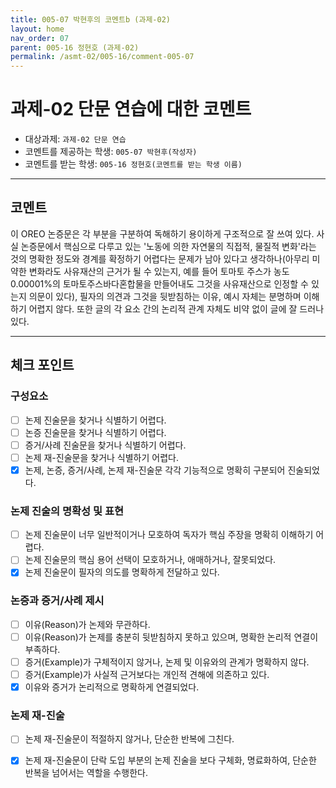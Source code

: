 ```yaml
---
title: 005-07 박현후의 코멘트b (과제-02) 
layout: home
nav_order: 07
parent: 005-16 정현호 (과제-02)
permalink: /asmt-02/005-16/comment-005-07
---
```


# 과제-02 단문 연습에 대한 코멘트

- 대상과제: `과제-02 단문 연습`
- 코멘트를 제공하는 학생: `005-07 박현후(작성자)` 
- 코멘트를 받는 학생: `005-16 정현호(코멘트를 받는 학생 이름)` 

---

## 코멘트

이 OREO 논증문은 각 부분을 구분하여 독해하기 용이하게 구조적으로 잘 쓰여 있다. 사실 논증문에서 핵심으로 다루고 있는 '노동에 의한 자연물의 직접적, 물질적 변화'라는 것의 명확한 정도와 경계를 확정하기 어렵다는 문제가 남아 있다고 생각하나(아무리 미약한 변화라도 사유재산의 근거가 될 수 있는지, 예를 들어 토마토 주스가 농도 0.00001%의 토마토주스바다혼합물을 만들어내도 그것을 사유재산으로 인정할 수 있는지 의문이 있다), 필자의 의견과 그것을 뒷받침하는 이유, 예시 자체는 분명하며 이해하기 어렵지 않다. 또한 글의 각 요소 간의 논리적 관계 자체도 비약 없이 글에 잘 드러나 있다. 

---

## 체크 포인트

### **구성요소**
- [ ] 논제 진술문을 찾거나 식별하기 어렵다.
- [ ] 논증 진술문을 찾거나 식별하기 어렵다.
- [ ] 증거/사례 진술문을 찾거나 식별하기 어렵다.
- [ ] 논제 재-진술문을 찾거나 식별하기 어렵다.
- [x] 논제, 논증, 증거/사례, 논제 재-진술문 각각 기능적으로 명확히 구분되어 진술되었다.

### **논제 진술의 명확성 및 표현**  
- [ ] 논제 진술문이 너무 일반적이거나 모호하여 독자가 핵심 주장을 명확히 이해하기 어렵다.  
- [ ] 논제 진술문의 핵심 용어 선택이 모호하거나, 애매하거나, 잘못되었다.  
- [x] 논제 진술문이 필자의 의도를 명확하게 전달하고 있다.  

### **논증과 증거/사례 제시**  
- [ ] 이유(Reason)가 논제와 무관하다.
- [ ] 이유(Reason)가 논제를 충분히 뒷받침하지 못하고 있으며, 명확한 논리적 연결이 부족하다.  
- [ ] 증거(Example)가 구체적이지 않거나, 논제 및 이유와의 관계가 명확하지 않다. 
- [ ] 증거(Example)가 사실적 근거보다는 개인적 견해에 의존하고 있다.  
- [x] 이유와 증거가 논리적으로 명확하게 연결되었다.  

### **논제 재-진술**  
- [ ] 논제 재-진술문이 적절하지 않거나, 단순한 반복에 그친다.   
- [x] 논제 재-진술문이 단락 도입 부분의 논제 진술을 보다 구체화, 명료화하여, 단순한 반복을 넘어서는 역할을 수행한다.  

